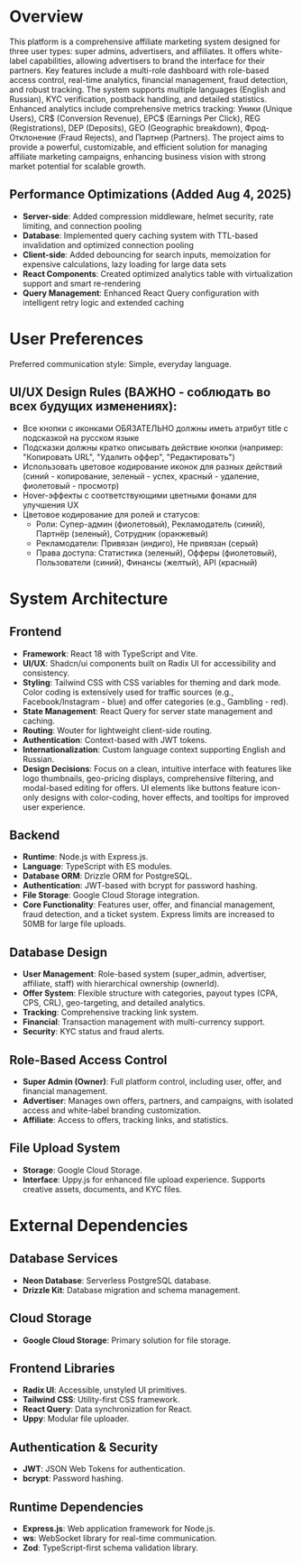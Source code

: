 # Overview
This platform is a comprehensive affiliate marketing system designed for three user types: super admins, advertisers, and affiliates. It offers white-label capabilities, allowing advertisers to brand the interface for their partners. Key features include a multi-role dashboard with role-based access control, real-time analytics, financial management, fraud detection, and robust tracking. The system supports multiple languages (English and Russian), KYC verification, postback handling, and detailed statistics. Enhanced analytics include comprehensive metrics tracking: Уники (Unique Users), CR$ (Conversion Revenue), EPC$ (Earnings Per Click), REG (Registrations), DEP (Deposits), GEO (Geographic breakdown), Фрод-Отклонение (Fraud Rejects), and Партнер (Partners). The project aims to provide a powerful, customizable, and efficient solution for managing affiliate marketing campaigns, enhancing business vision with strong market potential for scalable growth.

## Performance Optimizations (Added Aug 4, 2025)
- **Server-side**: Added compression middleware, helmet security, rate limiting, and connection pooling
- **Database**: Implemented query caching system with TTL-based invalidation and optimized connection pooling
- **Client-side**: Added debouncing for search inputs, memoization for expensive calculations, lazy loading for large data sets
- **React Components**: Created optimized analytics table with virtualization support and smart re-rendering
- **Query Management**: Enhanced React Query configuration with intelligent retry logic and extended caching

# User Preferences
Preferred communication style: Simple, everyday language.

## UI/UX Design Rules (ВАЖНО - соблюдать во всех будущих изменениях):
- Все кнопки с иконками ОБЯЗАТЕЛЬНО должны иметь атрибут title с подсказкой на русском языке
- Подсказки должны кратко описывать действие кнопки (например: "Копировать URL", "Удалить оффер", "Редактировать")
- Использовать цветовое кодирование иконок для разных действий (синий - копирование, зеленый - успех, красный - удаление, фиолетовый - просмотр)
- Hover-эффекты с соответствующими цветными фонами для улучшения UX
- Цветовое кодирование для ролей и статусов: 
  - Роли: Супер-админ (фиолетовый), Рекламодатель (синий), Партнёр (зеленый), Сотрудник (оранжевый)
  - Рекламодатели: Привязан (индиго), Не привязан (серый)
  - Права доступа: Статистика (зеленый), Офферы (фиолетовый), Пользователи (синий), Финансы (желтый), API (красный)

# System Architecture

## Frontend
- **Framework**: React 18 with TypeScript and Vite.
- **UI/UX**: Shadcn/ui components built on Radix UI for accessibility and consistency.
- **Styling**: Tailwind CSS with CSS variables for theming and dark mode. Color coding is extensively used for traffic sources (e.g., Facebook/Instagram - blue) and offer categories (e.g., Gambling - red).
- **State Management**: React Query for server state management and caching.
- **Routing**: Wouter for lightweight client-side routing.
- **Authentication**: Context-based with JWT tokens.
- **Internationalization**: Custom language context supporting English and Russian.
- **Design Decisions**: Focus on a clean, intuitive interface with features like logo thumbnails, geo-pricing displays, comprehensive filtering, and modal-based editing for offers. UI elements like buttons feature icon-only designs with color-coding, hover effects, and tooltips for improved user experience.

## Backend
- **Runtime**: Node.js with Express.js.
- **Language**: TypeScript with ES modules.
- **Database ORM**: Drizzle ORM for PostgreSQL.
- **Authentication**: JWT-based with bcrypt for password hashing.
- **File Storage**: Google Cloud Storage integration.
- **Core Functionality**: Features user, offer, and financial management, fraud detection, and a ticket system. Express limits are increased to 50MB for large file uploads.

## Database Design
- **User Management**: Role-based system (super_admin, advertiser, affiliate, staff) with hierarchical ownership (ownerId).
- **Offer System**: Flexible structure with categories, payout types (CPA, CPS, CRL), geo-targeting, and detailed analytics.
- **Tracking**: Comprehensive tracking link system.
- **Financial**: Transaction management with multi-currency support.
- **Security**: KYC status and fraud alerts.

## Role-Based Access Control
- **Super Admin (Owner)**: Full platform control, including user, offer, and financial management.
- **Advertiser**: Manages own offers, partners, and campaigns, with isolated access and white-label branding customization.
- **Affiliate**: Access to offers, tracking links, and statistics.

## File Upload System
- **Storage**: Google Cloud Storage.
- **Interface**: Uppy.js for enhanced file upload experience. Supports creative assets, documents, and KYC files.

# External Dependencies

## Database Services
- **Neon Database**: Serverless PostgreSQL database.
- **Drizzle Kit**: Database migration and schema management.

## Cloud Storage
- **Google Cloud Storage**: Primary solution for file storage.

## Frontend Libraries
- **Radix UI**: Accessible, unstyled UI primitives.
- **Tailwind CSS**: Utility-first CSS framework.
- **React Query**: Data synchronization for React.
- **Uppy**: Modular file uploader.

## Authentication & Security
- **JWT**: JSON Web Tokens for authentication.
- **bcrypt**: Password hashing.

## Runtime Dependencies
- **Express.js**: Web application framework for Node.js.
- **ws**: WebSocket library for real-time communication.
- **Zod**: TypeScript-first schema validation library.